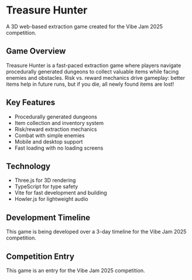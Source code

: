 # Treasure Hunter

A 3D web-based extraction game created for the Vibe Jam 2025 competition.

## Game Overview

Treasure Hunter is a fast-paced extraction game where players navigate procedurally generated dungeons to collect valuable items while facing enemies and obstacles. Risk vs. reward mechanics drive gameplay: better items help in future runs, but if you die, all newly found items are lost!

## Key Features

- Procedurally generated dungeons
- Item collection and inventory system
- Risk/reward extraction mechanics
- Combat with simple enemies
- Mobile and desktop support
- Fast loading with no loading screens

## Technology

- Three.js for 3D rendering
- TypeScript for type safety
- Vite for fast development and building
- Howler.js for lightweight audio

## Development Timeline

This game is being developed over a 3-day timeline for the Vibe Jam 2025 competition.

## Competition Entry

This game is an entry for the Vibe Jam 2025 competition. 